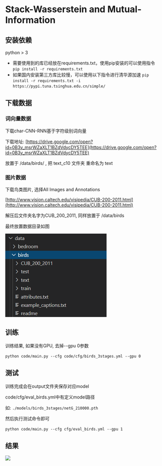 # Stack-Wasserstein and Mutual-Information

## 安装依赖

python > 3

- 需要使用到的库已经放在requirements.txt，使用pip安装的可以使用指令  
`pip install -r requirements.txt`
- 如果国内安装第三方库比较慢，可以使用以下指令进行清华源加速
`pip install -r requirements.txt -i https://pypi.tuna.tsinghua.edu.cn/simple/`

## 下载数据

### 词向量数据

下载char-CNN-RNN基于字符级别词向量

下载地址: [https://drive.google.com/open?id=0B3y_msrWZaXLT1BZdVdycDY5TEE](https://drive.google.com/open?id=0B3y_msrWZaXLT1BZdVdycDY5TEE)

放置于 /data/birds/ , 把 text_c10 文件夹 重命名为 text

### 图片数据

下载鸟类图片, 选择All Images and Annotations

[http://www.vision.caltech.edu/visipedia/CUB-200-2011.html](http://www.vision.caltech.edu/visipedia/CUB-200-2011.html)

解压后文件夹名字为CUB_200_2011, 同样放置于 /data/birds

最终放置数据目录如图

![](images/dir.png)

## 训练

训练结果, 如果没有GPU, 去掉--gpu 0参数

`python code/main.py --cfg code/cfg/birds_3stages.yml --gpu 0`

## 测试

训练完成会在output文件夹保存对应model 

code/cfg/eval_birds.yml中有定义model路径

如: `./models/birds_3stages/netG_210000.pth`

然后执行测试命令即可

`python code/main.py --cfg cfg/eval_birds.yml --gpu 1`

## 结果

![](images/result.png)
